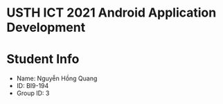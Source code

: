 USTH ICT 2021 Android Application Development
=====================================================

Student Info
=======================

* Name: Nguyễn Hồng Quang
* ID: BI9-194
* Group ID: 3

